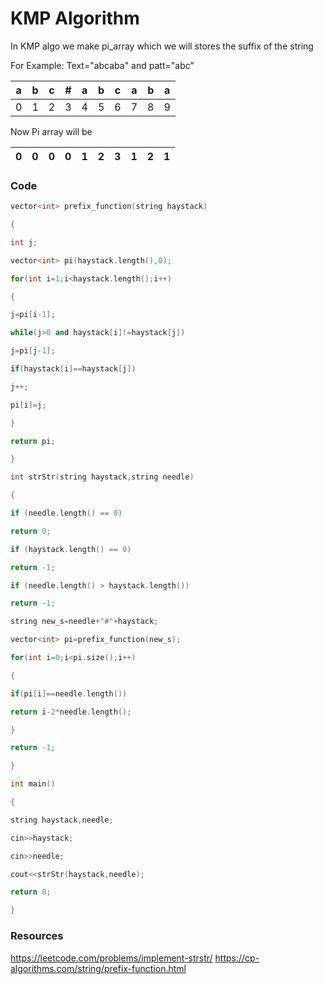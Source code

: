 # KMP Algorithm


In KMP algo we make pi_array which we will stores the suffix of the string

For Example:
Text="abcaba" and patt="abc"

| a | b | c | #  | a  |b | c  | a  | b | a |
|---|---|---|---|---|---|---|---|---|---|
|  0 | 1  | 2  | 3  |4   | 5  | 6  | 7  |8   | 9  |

Now Pi array will be

|  0 | 0  | 0  | 0  | 1  | 2  | 3  | 1  | 2  | 1  |
|---|---|---|---|---|---|---|---|---|---|


### Code

```C++
vector<int> prefix_function(string haystack)

{

int j;

vector<int> pi(haystack.length(),0);

for(int i=1;i<haystack.length();i++)

{

j=pi[i-1];

while(j>0 and haystack[i]!=haystack[j])

j=pi[j-1];

if(haystack[i]==haystack[j])

j++;

pi[i]=j;

}

return pi;

}

int strStr(string haystack,string needle)

{

if (needle.length() == 0)

return 0;

if (haystack.length() == 0)

return -1;

if (needle.length() > haystack.length())

return -1;

string new_s=needle+"#"+haystack;

vector<int> pi=prefix_function(new_s);

for(int i=0;i<pi.size();i++)

{

if(pi[i]==needle.length())

return i-2*needle.length();

}

return -1;

}

int main()

{

string haystack,needle;

cin>>haystack;

cin>>needle;

cout<<strStr(haystack,needle);

return 0;

}
```

### Resources

https://leetcode.com/problems/implement-strstr/
https://cp-algorithms.com/string/prefix-function.html